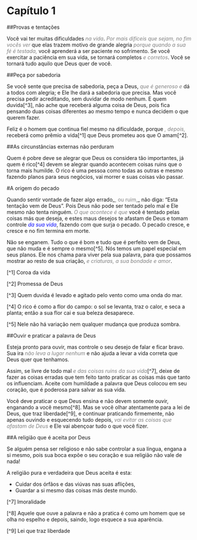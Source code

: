 # Capítulo 1

##Provas e tentações

Você vai ter muitas dificuldades _<font color="gray">na vida</font>_. _<font color="gray">Por mais difíceis que sejam, no fim vocês ver</font>_ que elas trazem motivo de  grande alegria _<font color="gray">porque quando a sua fé é testada,</font>_ você aprenderá a ser paciente no sofrimento. Se você exercitar a paciência em sua vida, se tornará completos _<font color="gray">e corretos</font>_. Você se tornará tudo aquilo que Deus quer de você.

##Peça por sabedoria

Se você sente que precisa de sabedoria, peça a Deus, _<font color="gray">que é generoso e</font>_ dá a todos com alegria; e Ele lhe dará a sabedoria que precisa. Mas você precisa pedir acreditando, sem duvidar de modo nenhum. E quem duvida[^3], não ache que receberá alguma coisa de Deus, pois fica pensando duas coisas diferentes ao mesmo tempo e nunca decidem o que querem fazer.

Feliz é o homem que continua fiel mesmo na dificuldade, porque _<font color="gray">, depois,</font>_ receberá como prêmio a vida[^1] que Deus prometeu aos que O amam[^2].

##As circunstâncias externas não perduram

Quem é pobre deve se alegrar que Deus os considera tão importantes, já quem é rico[^4] devem se alegrar quando acontecem coisas ruins que o torna mais humilde. O rico é uma pessoa como todas as outras e mesmo fazendo planos para seus negócios, vai morrer e suas coisas vão passar.

#A origem do pecado

Quando sentir vontade de fazer algo errado_<font color="gray">, ou ruim,</font>_ não diga: “Esta tentação vem de Deus”. Pois Deus não pode ser tentado pelo mal e Ele mesmo não tenta ninguém. _<font color="gray">O que acontece é que</font>_ você é tentado pelas coisas más que deseja, e estes maus desejos te afastam de Deus e tomam controle _<font color="blue">da sua vida</font>_, fazendo com que surja o pecado. O pecado cresce, e cresce e no fim termina em morte.

Não se enganem. Tudo o que é bom e tudo que é perfeito vem de Deus, que não muda e é sempre o mesmo[^5]. Nós temos um papel especial em seus planos. Ele nos chama para viver pela sua palavra, para que possamos mostrar ao resto de sua criação, _<font color="gray"> e criaturas, a sua bondade e amor</font>_.

[^1] Coroa da vida

[^2] Promessa de Deus

[^3] Quem duvida é levado e agitado pelo vento como uma onda do mar.

[^4] O rico é como a flor do campo: o sol se levanta, traz o calor, e seca a planta; então a sua flor cai e sua beleza desaparece.

[^5] Nele não há variação nem qualquer mudança que produza sombra.

##Ouvir e praticar a palavra de Deus

Esteja pronto para ouvir, mas controle o seu desejo de falar e ficar bravo. Sua ira _<font color="gray"> não leva a lugar nenhum</font>_ e não ajuda a levar a vida correta que Deus quer que tenhamos.

Assim, se livre de todo mal _<font color="gray">e das coisas ruins da sua vida</font>_[^7], deixe de fazer as coisas erradas que tem feito tanto praticar as coisas más que tanto os influenciam. Aceite com humildade a palavra que Deus colocou em seu coração, que é poderosa para salvar as sua vida.

Você deve praticar o que Deus ensina e não devem somente ouvir, enganando a você mesmo[^8]. Mas se você olhar atentamente para a lei de Deus, que traz liberdade[^9], e continuar praticando firmemente, não apenas ouvindo e esquecendo tudo depois, _<font color="gray">vai evitar as coisas que afastam de Deus</font>_ e Ele vai abençoar tudo o que você fizer.

##A religião que é aceita por Deus

Se alguém pensa ser religioso e não sabe controlar a sua língua, engana a si mesmo, pois sua boca expõe o seu coração e sua religião não vale de nada!

A religião pura e verdadeira que Deus aceita é esta:
* Cuidar dos órfãos e das viúvas nas suas aflições,
* Guardar a si mesmo das coisas más deste mundo.

[^7] Imoralidade

[^8] Aquele que ouve a palavra e não a pratica é como um homem que se olha no espelho e depois, saindo, logo esquece a sua aparência.

[^9] Lei que traz liberdade